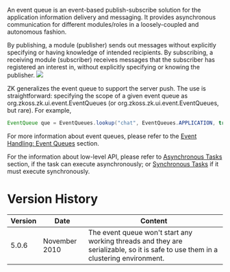 An event queue is an event-based publish-subscribe solution for the
application information delivery and messaging. It provides asynchronous
communication for different modules/roles in a loosely-coupled and
autonomous fashion.

By publishing, a module (publisher) sends out messages without
explicitly specifying or having knowledge of intended recipients. By
subscribing, a receiving module (subscriber) receives messages that the
subscriber has registered an interest in, without explicitly specifying
or knowing the publisher.
![]({{site.baseurl}}/zk_dev_ref/images/Eventqueue-concept.jpg)

ZK generalizes the event queue to support the server push. The use is
straightforward: specifying the scope of a given event queue as
<javadoc method="APPLICATION">org.zkoss.zk.ui.event.EventQueues</javadoc>
(or
<javadoc method="SESSION">org.zkoss.zk.ui.event.EventQueues</javadoc>,
but rare). For example,

``` java
EventQueue que = EventQueues.lookup("chat", EventQueues.APPLICATION, true);
```

For more information about event queues, please refer to the [Event
Handling: Event
Queues]({{site.baseurl}}/zk_dev_ref/Event_Handling/Event_Queues)
section.

For the information about low-level API, please refer to [Asynchronous
Tasks]({{site.baseurl}}/zk_dev_ref/Server_Push/Asynchronous_Tasks)
section, if the task can execute asynchronously; or [Synchronous
Tasks]({{site.baseurl}}/zk_dev_ref/Server_Push/Synchronous_Tasks)
if it must execute synchronously.

# Version History

| Version | Date          | Content                                                                                                                           |
|---------|---------------|-----------------------------------------------------------------------------------------------------------------------------------|
| 5.0.6   | November 2010 | The event queue won't start any working threads and they are serializable, so it is safe to use them in a clustering environment. |
